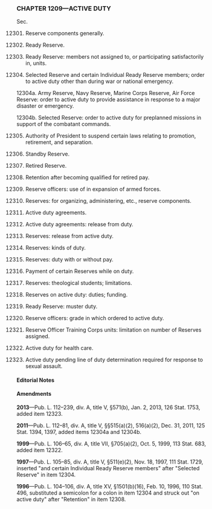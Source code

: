 ### **CHAPTER 1209—ACTIVE DUTY** ###

Sec.

12301. Reserve components generally.

12302. Ready Reserve.

12303. Ready Reserve: members not assigned to, or participating satisfactorily in, units.

12304. Selected Reserve and certain Individual Ready Reserve members; order to active duty other than during war or national emergency.

12304a. Army Reserve, Navy Reserve, Marine Corps Reserve, Air Force Reserve: order to active duty to provide assistance in response to a major disaster or emergency.

12304b. Selected Reserve: order to active duty for preplanned missions in support of the combatant commands.

12305. Authority of President to suspend certain laws relating to promotion, retirement, and separation.

12306. Standby Reserve.

12307. Retired Reserve.

12308. Retention after becoming qualified for retired pay.

12309. Reserve officers: use of in expansion of armed forces.

12310. Reserves: for organizing, administering, etc., reserve components.

12311. Active duty agreements.

12312. Active duty agreements: release from duty.

12313. Reserves: release from active duty.

12314. Reserves: kinds of duty.

12315. Reserves: duty with or without pay.

12316. Payment of certain Reserves while on duty.

12317. Reserves: theological students; limitations.

12318. Reserves on active duty: duties; funding.

12319. Ready Reserve: muster duty.

12320. Reserve officers: grade in which ordered to active duty.

12321. Reserve Officer Training Corps units: limitation on number of Reserves assigned.

12322. Active duty for health care.

12323. Active duty pending line of duty determination required for response to sexual assault.

#### **Editorial Notes** ####

#### Amendments ####

**2013**—Pub. L. 112–239, div. A, title V, §571(b), Jan. 2, 2013, 126 Stat. 1753, added item 12323.

**2011**—Pub. L. 112–81, div. A, title V, §§515(a)(2), 516(a)(2), Dec. 31, 2011, 125 Stat. 1394, 1397, added items 12304a and 12304b.

**1999**—Pub. L. 106–65, div. A, title VII, §705(a)(2), Oct. 5, 1999, 113 Stat. 683, added item 12322.

**1997**—Pub. L. 105–85, div. A, title V, §511(e)(2), Nov. 18, 1997, 111 Stat. 1729, inserted "and certain Individual Ready Reserve members" after "Selected Reserve" in item 12304.

**1996**—Pub. L. 104–106, div. A, title XV, §1501(b)(16), Feb. 10, 1996, 110 Stat. 496, substituted a semicolon for a colon in item 12304 and struck out "on active duty" after "Retention" in item 12308.